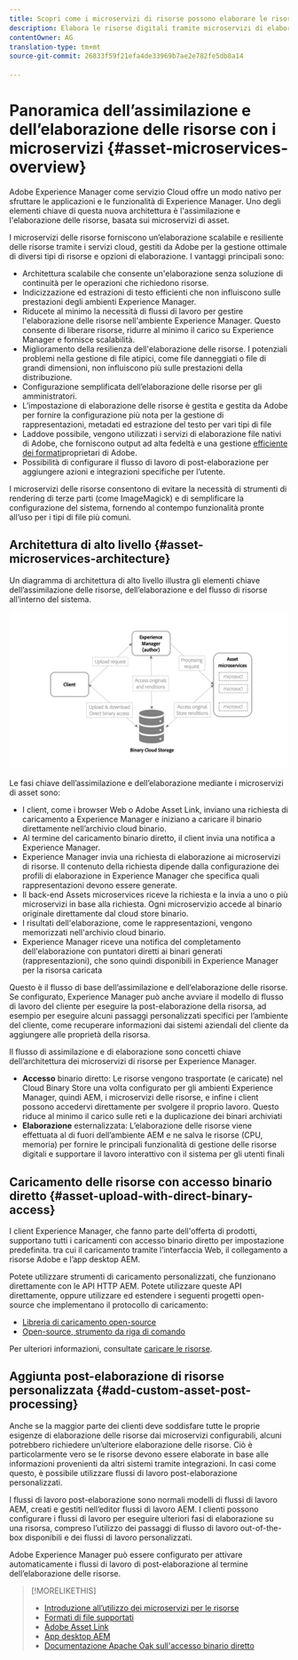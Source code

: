 ```yaml
---
title: Scopri come i microservizi di risorse possono elaborare le risorse digitali nel cloud
description: Elabora le risorse digitali tramite microservizi di elaborazione delle risorse scalabili e nativi basati sul cloud.
contentOwner: AG
translation-type: tm+mt
source-git-commit: 26833f59f21efa4de33969b7ae2e782fe5db8a14

---
```



# Panoramica dell’assimilazione e dell’elaborazione delle risorse con i microservizi {#asset-microservices-overview}

<!--
First half of content at https://git.corp.adobe.com/aklimets/project-nui/blob/master/docs/Project-Nui-Asset-Compute-Service.md is useful for this article.
TBD: Post-GA we will provide detailed information at \help\assets\asset-microservices-configure-and-use.md. However, for GA, all information is added, in short, in this article.
-->

Adobe Experience Manager come servizio Cloud offre un modo nativo per sfruttare le applicazioni e le funzionalità di Experience Manager. Uno degli elementi chiave di questa nuova architettura è l&#39;assimilazione e l&#39;elaborazione delle risorse, basata sui microservizi di asset.

I microservizi delle risorse forniscono un’elaborazione scalabile e resiliente delle risorse tramite i servizi cloud, gestiti da Adobe per la gestione ottimale di diversi tipi di risorse e opzioni di elaborazione. I vantaggi principali sono:

* Architettura scalabile che consente un&#39;elaborazione senza soluzione di continuità per le operazioni che richiedono risorse.
* Indicizzazione ed estrazioni di testo efficienti che non influiscono sulle prestazioni degli ambienti Experience Manager.
* Riducete al minimo la necessità di flussi di lavoro per gestire l&#39;elaborazione delle risorse nell&#39;ambiente Experience Manager. Questo consente di liberare risorse, ridurre al minimo il carico su Experience Manager e fornisce scalabilità.
* Miglioramento della resilienza dell&#39;elaborazione delle risorse. I potenziali problemi nella gestione di file atipici, come file danneggiati o file di grandi dimensioni, non influiscono più sulle prestazioni della distribuzione.
* Configurazione semplificata dell’elaborazione delle risorse per gli amministratori.
* L’impostazione di elaborazione delle risorse è gestita e gestita da Adobe per fornire la configurazione più nota per la gestione di rappresentazioni, metadati ed estrazione del testo per vari tipi di file
* Laddove possibile, vengono utilizzati i servizi di elaborazione file nativi di Adobe, che forniscono output ad alta fedeltà e una gestione [efficiente dei formati](file-format-support.md)proprietari di Adobe.
* Possibilità di configurare il flusso di lavoro di post-elaborazione per aggiungere azioni e integrazioni specifiche per l’utente.

I microservizi delle risorse consentono di evitare la necessità di strumenti di rendering di terze parti (come ImageMagick) e di semplificare la configurazione del sistema, fornendo al contempo funzionalità pronte all’uso per i tipi di file più comuni.

## Architettura di alto livello {#asset-microservices-architecture}

Un diagramma di architettura di alto livello illustra gli elementi chiave dell’assimilazione delle risorse, dell’elaborazione e del flusso di risorse all’interno del sistema.

<!-- Proposed DRAFT diagram for asset microservices overview - see section "Asset processing - high-level diagram" in the PPTX deck

https://adobe-my.sharepoint.com/personal/gklebus_adobe_com/_layouts/15/guestaccess.aspx?guestaccesstoken=jexDC5ZnepXSt6dTPciH66TzckS1BPEfdaZuSgHugL8%3D&docid=2_1ec37f0bd4cc74354b4f481cd420e07fc&rev=1&e=CdgElS
-->

![Acquisizione ed elaborazione di risorse con](assets/asset-microservices-overview.png "microservizi di assetAcquisizione ed elaborazione di risorse con microservizi")

Le fasi chiave dell’assimilazione e dell’elaborazione mediante i microservizi di asset sono:

* I client, come i browser Web o Adobe Asset Link, inviano una richiesta di caricamento a Experience Manager e iniziano a caricare il binario direttamente nell’archivio cloud binario.
* Al termine del caricamento binario diretto, il client invia una notifica a Experience Manager.
* Experience Manager invia una richiesta di elaborazione ai microservizi di risorse. Il contenuto della richiesta dipende dalla configurazione dei profili di elaborazione in Experience Manager che specifica quali rappresentazioni devono essere generate.
* Il back-end Assets microservices riceve la richiesta e la invia a uno o più microservizi in base alla richiesta. Ogni microservizio accede al binario originale direttamente dal cloud store binario.
* I risultati dell&#39;elaborazione, come le rappresentazioni, vengono memorizzati nell&#39;archivio cloud binario.
* Experience Manager riceve una notifica del completamento dell&#39;elaborazione con puntatori diretti ai binari generati (rappresentazioni), che sono quindi disponibili in Experience Manager per la risorsa caricata

Questo è il flusso di base dell’assimilazione e dell’elaborazione delle risorse. Se configurato, Experience Manager può anche avviare il modello di flusso di lavoro del cliente per eseguire la post-elaborazione della risorsa, ad esempio per eseguire alcuni passaggi personalizzati specifici per l’ambiente del cliente, come recuperare informazioni dai sistemi aziendali del cliente da aggiungere alle proprietà della risorsa.

Il flusso di assimilazione e di elaborazione sono concetti chiave dell’architettura dei microservizi di risorse per Experience Manager.

* **Accesso** binario diretto: Le risorse vengono trasportate (e caricate) nel Cloud Binary Store una volta configurato per gli ambienti Experience Manager, quindi AEM, i microservizi delle risorse, e infine i client possono accedervi direttamente per svolgere il proprio lavoro. Questo riduce al minimo il carico sulle reti e la duplicazione dei binari archiviati
* **Elaborazione** esternalizzata: L’elaborazione delle risorse viene effettuata al di fuori dell’ambiente AEM e ne salva le risorse (CPU, memoria) per fornire le principali funzionalità di gestione delle risorse digitali e supportare il lavoro interattivo con il sistema per gli utenti finali

## Caricamento delle risorse con accesso binario diretto {#asset-upload-with-direct-binary-access}

I client Experience Manager, che fanno parte dell&#39;offerta di prodotti, supportano tutti i caricamenti con accesso binario diretto per impostazione predefinita. tra cui il caricamento tramite l’interfaccia Web, il collegamento a risorse Adobe e l’app desktop AEM.

Potete utilizzare strumenti di caricamento personalizzati, che funzionano direttamente con le API HTTP AEM. Potete utilizzare queste API direttamente, oppure utilizzare ed estendere i seguenti progetti open-source che implementano il protocollo di caricamento:

* [Libreria di caricamento open-source](https://github.com/adobe/aem-upload)
* [Open-source, strumento da riga di comando](https://github.com/adobe/aio-cli-plugin-aem)

Per ulteriori informazioni, consultate [caricare le risorse](add-assets.md).

## Aggiunta post-elaborazione di risorse personalizzata {#add-custom-asset-post-processing}

Anche se la maggior parte dei clienti deve soddisfare tutte le proprie esigenze di elaborazione delle risorse dai microservizi configurabili, alcuni potrebbero richiedere un’ulteriore elaborazione delle risorse. Ciò è particolarmente vero se le risorse devono essere elaborate in base alle informazioni provenienti da altri sistemi tramite integrazioni. In casi come questo, è possibile utilizzare flussi di lavoro post-elaborazione personalizzati.

I flussi di lavoro post-elaborazione sono normali modelli di flussi di lavoro AEM, creati e gestiti nell’editor flussi di lavoro AEM. I clienti possono configurare i flussi di lavoro per eseguire ulteriori fasi di elaborazione su una risorsa, compreso l’utilizzo dei passaggi di flusso di lavoro out-of-the-box disponibili e dei flussi di lavoro personalizzati.

Adobe Experience Manager può essere configurato per attivare automaticamente i flussi di lavoro di post-elaborazione al termine dell’elaborazione delle risorse.

<!-- TBD asgupta, Engg: Create some asset-microservices-data-flow-diagram.
-->

>[!MORELIKETHIS]
>
>* [Introduzione all’utilizzo dei microservizi per le risorse](asset-microservices-configure-and-use.md)
>* [Formati di file supportati](file-format-support.md)
>* [Adobe Asset Link](https://helpx.adobe.com/it/enterprise/using/adobe-asset-link.html)
>* [App desktop AEM](https://docs.adobe.com/content/help/it-IT/experience-manager-desktop-app/using/introduction.html)
>* [Documentazione Apache Oak sull&#39;accesso binario diretto](https://jackrabbit.apache.org/oak/docs/features/direct-binary-access.html)

